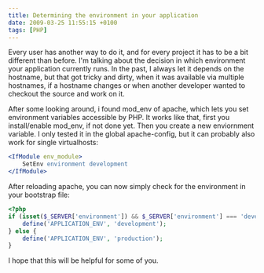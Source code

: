 ```yaml
---
title: Determining the environment in your application
date: 2009-03-25 11:55:15 +0100
tags: [PHP]
---
```


Every user has another way to do it, and for every project it has to be a bit different than before. I'm talking about the decision in which environment your application currently runs. In the past, I always let it depends on the hostname, but that got tricky and dirty, when it was available via multiple hostnames, if a hostname changes or when another developer wanted to checkout the source and work on it.

After some looking around, i found mod_env of apache, which lets you set environment variables accessible by PHP. It works like that, first you install/enable mod_env, if not done yet. Then you create a new enviornment variable. I only tested it in the global apache-config, but it can probably also work for single virtualhosts:

```apache
<IfModule env_module>
    SetEnv environment development
</IfModule>
```

After reloading apache, you can now simply check for the environment in your bootstrap file:

```php
<?php
if (isset($_SERVER['environment']) && $_SERVER['environment'] === 'development') {
    define('APPLICATION_ENV', 'development');
} else {
    define('APPLICATION_ENV', 'production');
}
```

I hope that this will be helpful for some of you.